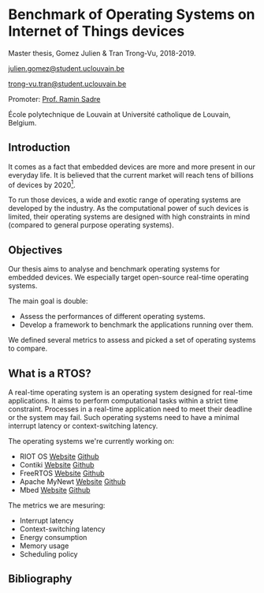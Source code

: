 # Benchmark of Operating Systems on Internet of Things devices
Master thesis, Gomez Julien & Tran Trong-Vu, 2018-2019.

julien.gomez@student.uclouvain.be

trong-vu.tran@student.uclouvain.be

Promoter: [Prof. Ramin Sadre](https://uclouvain.be/fr/repertoires/ramin.sadre)

École polytechnique de Louvain at Université catholique de Louvain, Belgium.

## Introduction
It comes as a fact that embedded devices are more and more present in our everyday life.
It is believed that the current market will reach tens of billions of devices by 2020[<sup>1</sup>](https://spectrum.ieee.org/tech-talk/telecom/internet/popular-internet-of-things-forecast-of-50-billion-devices-by-2020-is-outdated).

To run those devices, a wide and exotic range of operating systems are developed by the industry. As the computational power of such devices is limited, their operating systems are designed with high constraints in mind (compared to general purpose operating systems).

## Objectives
Our thesis aims to analyse and benchmark operating systems for embedded devices.
We especially target open-source real-time operating systems.

The main goal is double:
- Assess the performances of different operating systems.
- Develop a framework to benchmark the applications running over them.

We defined several metrics to assess and picked a set of operating systems to compare.

## What is a RTOS?
A real-time operating system is an operating system designed for real-time applications. It aims to perform computational tasks within a strict time constraint. Processes in a real-time application need to meet their deadline or the system may fail. Such operating systems need to have a minimal interrupt latency or context-switching latency.

The operating systems we're currently working on:
- RIOT OS [Website](https://www.riot-os.org/) [Github](https://github.com/RIOT-OS/RIOT)
- Contiki  [Website](http://www.contiki-os.org/) [Github](https://github.com/contiki-os/contiki)
- FreeRTOS [Website](https://www.freertos.org/) [Github](https://github.com/aws/amazon-freertos)
- Apache MyNewt [Website](https://mynewt.apache.org/) [Github](https://github.com/apache/mynewt-core)
- Mbed [Website](https://www.mbed.com/en/) [Github](https://github.com/ARMmbed/mbed-os)

The metrics we are mesuring:
- Interrupt latency
- Context-switching latency
- Energy consumption
- Memory usage
- Scheduling policy

## Bibliography

